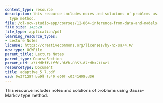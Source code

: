 ```yaml
---
content_type: resource
description: This resource includes notes and solutions of problems using Gauss-Markov
  type method.
file: /ol-ocw-studio-app/courses/12-864-inference-from-data-and-models-spring-2005/0e271257be98fe40d908c9241605cd36_adaptive_5_7.pdf
file_size: 142520
file_type: application/pdf
learning_resource_types:
- Lecture Notes
license: https://creativecommons.org/licenses/by-nc-sa/4.0/
ocw_type: OCWFile
parent_title: Lecture Notes
parent_type: CourseSection
parent_uid: e31ddbff-1ff0-3bfb-0353-d7cdba211ac2
resourcetype: Document
title: adaptive_5_7.pdf
uid: 0e271257-be98-fe40-d908-c9241605cd36
---
```

This resource includes notes and solutions of problems using Gauss-Markov type method.